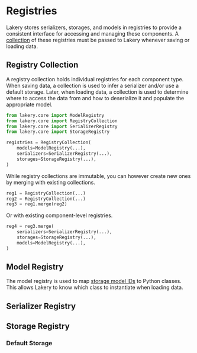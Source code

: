 # Registries

Lakery stores serializers, storages, and models in registries to provide a consistent
interface for accessing and managing these components. A
[collection](#registry-collection) of these registries must be passed to Lakery whenever
saving or loading data.

## Registry Collection

A registry collection holds individual registries for each component type. When saving
data, a collection is used to infer a serializer and/or use a default storage. Later,
when loading data, a collection is used to determine where to access the data from and
how to deserialize it and populate the appropriate model.

```python
from lakery.core import ModelRegistry
from lakery.core import RegistryCollection
from lakery.core import SerializerRegistry
from lakery.core import StorageRegistry

registries = RegistryCollection(
    models=ModelRegistry(...),
    serializers=SerializerRegistry(...),
    storages=StorageRegistry(...),
)
```

While registry collections are immutable, you can however create new ones by merging
with existing collections.

```python
reg1 = RegistryCollection(...)
reg2 = RegistryCollection(...)
reg3 = reg1.merge(reg2)
```

Or with existing component-level registries.

```python
reg4 = reg3.merge(
    serializers=SerializerRegistry(...),
    storages=StorageRegistry(...),
    models=ModelRegistry(...),
)
```

## Model Registry

The model registry is used to map
[storage model IDs](../concepts/models.md#storage-model-ids) to Python classes. This
allows Lakery to know which class to instantiate when loading data.

## Serializer Registry

## Storage Registry

### Default Storage
